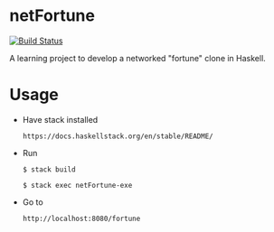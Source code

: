 # netFortune
[![Build Status](https://travis-ci.org/jhc-at-home/netFortune.svg?branch=master)](https://travis-ci.org/jhc-at-home/netFortune)


A learning project to develop a networked "fortune" clone in Haskell.

# Usage

* Have stack installed
    ```
    https://docs.haskellstack.org/en/stable/README/
    ```
* Run 
    ```
    $ stack build
    ```
    ```
    $ stack exec netFortune-exe
    ```
* Go to 
    ```
    http://localhost:8080/fortune
    ```
